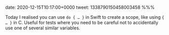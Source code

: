 date: 2020-12-15T10:17:00+0000
tweet: 1338790150458003458
%%%

Today I realised you can use `do { … }` in Swift to create a scope, like using `{ … }` in C. Useful for tests where you need to be careful not to accidentally use one of several similar variables.
